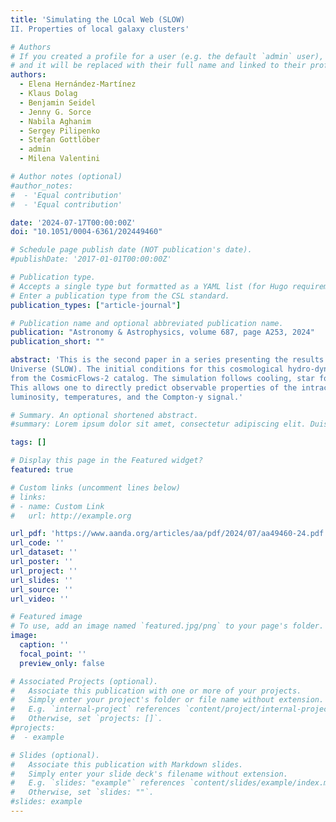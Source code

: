 ```yaml
---
title: 'Simulating the LOcal Web (SLOW)
II. Properties of local galaxy clusters'

# Authors
# If you created a profile for a user (e.g. the default `admin` user), write the username (folder name) here
# and it will be replaced with their full name and linked to their profile.
authors:
  - Elena Hernández-Martínez
  - Klaus Dolag
  - Benjamin Seidel
  - Jenny G. Sorce
  - Nabila Aghanim
  - Sergey Pilipenko
  - Stefan Gottlöber
  - admin
  - Milena Valentini

# Author notes (optional)
#author_notes:
#  - 'Equal contribution'
#  - 'Equal contribution'

date: '2024-07-17T00:00:00Z'
doi: "10.1051/0004-6361/202449460"

# Schedule page publish date (NOT publication's date).
#publishDate: '2017-01-01T00:00:00Z'

# Publication type.
# Accepts a single type but formatted as a YAML list (for Hugo requirements).
# Enter a publication type from the CSL standard.
publication_types: ["article-journal"]

# Publication name and optional abbreviated publication name.
publication: "Astronomy & Astrophysics, volume 687, page A253, 2024"
publication_short: ""

abstract: 'This is the second paper in a series presenting the results from a 500 h−1Mpc large constrained simulation of the local
Universe (SLOW). The initial conditions for this cosmological hydro-dynamical simulation are based on peculiar velocities derived
from the CosmicFlows-2 catalog. The simulation follows cooling, star formation, and the evolution of super-massive black holes.
This allows one to directly predict observable properties of the intracluster medium (ICM) within galaxy clusters, including X-ray
luminosity, temperatures, and the Compton-y signal.'

# Summary. An optional shortened abstract.
#summary: Lorem ipsum dolor sit amet, consectetur adipiscing elit. Duis posuere tellus ac convallis placerat. Proin tincidunt magna sed ex sollicitudin condimentum.

tags: []

# Display this page in the Featured widget?
featured: true

# Custom links (uncomment lines below)
# links:
# - name: Custom Link
#   url: http://example.org

url_pdf: 'https://www.aanda.org/articles/aa/pdf/2024/07/aa49460-24.pdf'
url_code: ''
url_dataset: ''
url_poster: ''
url_project: ''
url_slides: ''
url_source: ''
url_video: ''

# Featured image
# To use, add an image named `featured.jpg/png` to your page's folder.
image:
  caption: ''
  focal_point: ''
  preview_only: false

# Associated Projects (optional).
#   Associate this publication with one or more of your projects.
#   Simply enter your project's folder or file name without extension.
#   E.g. `internal-project` references `content/project/internal-project/index.md`.
#   Otherwise, set `projects: []`.
#projects:
#  - example

# Slides (optional).
#   Associate this publication with Markdown slides.
#   Simply enter your slide deck's filename without extension.
#   E.g. `slides: "example"` references `content/slides/example/index.md`.
#   Otherwise, set `slides: ""`.
#slides: example
---
```

